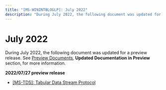 ```yaml
---
title: "[MS-WININTBLOGLP]: July 2022"
description: "During July 2022, the following document was updated for a preview release. See Preview Documents, Updated Documentation in Preview section, for"
---
```


# July 2022

<p> </p>
<p>During July 2022, the following
document was updated for a preview release. See <span><a href="https://learn.microsoft.com/openspecs/windows_protocols/ms-winprotlp/8a9c667b-2825-46a8-8066-a80681233c33">Preview
Documents</a></span>, <b>Updated Documentation in Preview </b>section,<b> </b>for
more information. </p>

<p><b>2022/07/27 preview release</b></p>

<ul><li><p><span><span> 
</span></span><span><a href="https://winprotocoldoc.blob.core.windows.net/productionwindowsarchives/MS-TDS/%5bMS-TDS%5d-220727-diff.pdf">[MS-TDS]:
Tabular Data Stream Protocol</a></span></p>

</li></ul>
                
